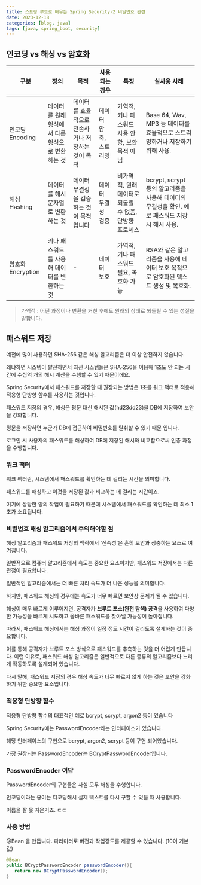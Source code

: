 ```yaml
---
title: 스프링 부트로 배우는 Spring Security-2 비밀번호 관련
date: 2023-12-18
categories: [blog, java]
tags: [java, spring_boot, security]
---
```


## 인코딩 vs 해싱 vs 암호화

| 구분              | 정의                                             | 목적                                              | 사용되는 경우         | 특징                                                    | 실사용 사례                                                                                    |
| ----------------- | ------------------------------------------------ | ------------------------------------------------- | --------------------- | ------------------------------------------------------- | ---------------------------------------------------------------------------------------------- |
| 인코딩	Encoding   | 데이터를 원래 형식에서 다른 형식으로 변환하는 것 | 데이터를 효율적으로 전송하거나 저장하는 것이 목적 | 데이터 압축, 스트리밍 | 가역적, 키나 패스워드 사용 안 함, 보안 목적 아님        | Base 64, Wav, MP3 등 데이터를 효율적으로 스트리밍하거나 저장하기 위해 사용.                    |
| 해싱	    Hashing  | 데이터를 해시 문자열로 변환하는 것               | 데이터 무결성을 검증하는 것이 목적입니다          | 데이터 무결성 검증    | 비가역적, 원래 데이터로 되돌릴 수 없음, 단방향 프로세스 | bcrypt, scrypt 등의 알고리즘을 사용해 데이터의 무결성을 확인. 예로 패스워드 저장 시 해시 사용. |
| 암호화	Encryption | 키나 패스워드를 사용해 데이터를 변환하는 것      | -                                                 | 데이터 보호           | 가역적, 키나 패스워드 필요, 복호화 가능                 | RSA와 같은 알고리즘을 사용해 데이터 보호 목적으로 암호화된 텍스트 생성 및 복호화.              |

> 가역적 : 어떤 과정이나 변환을 거친 후에도 원래의 상태로 되돌릴 수 있는 성질을 말합니다.

## 패스워드 저장 

예전에 많이 사용하던 SHA-256 같은 해싱 알고리즘은 더 이상 안전하지 않습니다.

왜냐하면 시스템이 발전하면서 최신 시스템들은 SHA-256을 이용해 1초도 안 되는 시간에 수십억 개의 해시 계산을 수행할 수 있기 때문이에요.

Spring Security에서 패스워드를 저장할 때 권장되는 방법은 1초를 워크 팩터로 적용해 적응형 단방향 함수를 사용하는 것입니다.

패스워드 저장의 경우, 해싱은 평문 대신 해시된 값(hd23dd23)을 DB에 저장하여 보안을 강화합니다. 

평문을 저장하면 누군가 DB에 접근하여 비밀번호를 탈취할 수 있기 때문 입니다. 

로그인 시 사용자의 패스워드를 해싱하여 DB에 저장된 해시와 비교함으로써 인증 과정을 수행합니다.

### 워크 팩터

워크 팩터란, 시스템에서 패스워드를 확인하는 데 걸리는 시간을 의미합니다.

패스워드를 해싱하고 이것을 저장된 값과 비교하는 데 걸리는 시간이죠.

여기에 상당한 양의 작업이 필요하기 때문에 시스템에서 패스워드를 확인하는 데 최소 1초가 소요됩니다.

### 비밀번호 해싱 알고리즘에서 주의해야할 점

해싱 알고리즘과 패스워드 저장의 맥락에서 '신속성'은 흔히 보안과 상충하는 요소로 여겨집니다. 

일반적으로 컴퓨터 알고리즘에서 속도는 중요한 요소이지만, 패스워드 저장에서는 다른 관점이 필요합니다.

일반적인 알고리즘에서는 더 빠른 처리 속도가 더 나은 성능을 의미합니다. 

하지만, 패스워드 해싱의 경우에는 속도가 너무 빠르면 보안상 문제가 될 수 있습니다. 

해싱이 매우 빠르게 이루어지면, 공격자가 **브루트 포스(완전 탐색) 공격**을 사용하여 다양한 가능성을 빠르게 시도하고 올바른 패스워드를 찾아낼 가능성이 높아집니다.

따라서, 패스워드 해싱에서는 해싱 과정이 일정 정도 시간이 걸리도록 설계하는 것이 중요합니다. 

이를 통해 공격자가 브루트 포스 방식으로 패스워드를 추측하는 것을 더 어렵게 만듭니다. 이런 이유로, 패스워드 해싱 알고리즘은 일반적으로 다른 종류의 알고리즘보다 느리게 작동하도록 설계되어 있습니다.

다시 말해, 패스워드 저장의 경우 해싱 속도가 너무 빠르지 않게 하는 것은 보안을 강화하기 위한 중요한 요소입니다.

### 적응형 단방향 함수

적응형 단방향 함수의 대표적인 예로 bcrypt, scrypt, argon2 등이 있습니다

Spring Security에는 PasswordEncoder라는 인터페이스가 있습니다.

해당 인터페이스의 구현으로 bcrypt, argon2, scrypt 등이 구현 되어있습니다.

가장 권장되는 PasswordEncoder는 BCryptPasswordEncoder입니다.


### PasswordEncoder 여담

PasswordEncoder의 구현들은 사실 모두 해싱을 수행합니다.

인코딩이라는 용어는 디코딩해서 실제 텍스트를 다시 구할 수 있을 때 사용합니다.

이름을 잘 못 지은거죠. ㄷㄷ


### 사용 방법

@Bean 을 만듭니다. 파라미터로 버전과 작업강도를 제공할 수 있습니다. (10이 기본 값)

```java
@Bean
public BCryptPasswordEncoder passwordEncoder(){
   return new BCryptPasswordEncoder();
}
```